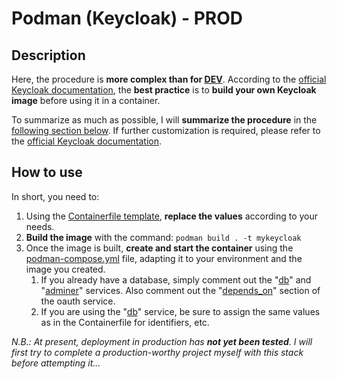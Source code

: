 # Podman (Keycloak) - PROD

## Description

Here, the procedure is **more complex than for [DEV](../dev)**.
According to the [official Keycloak documentation](https://www.keycloak.org/server/containers#_creating_a_customized_and_optimized_container_image), the **best practice** is to **build your own Keycloak image** before using it in a container.

To summarize as much as possible, I will **summarize the procedure** in the [following section below](#how-to-use).
If further customization is required, please refer to the [official Keycloak documentation](https://www.keycloak.org/server/containers#_creating_a_customized_and_optimized_container_image).

## How to use

In short, you need to:

1. Using the [Containerfile template](Containerfile.template), **replace the values** according to your needs.
2. **Build the image** with the command: `podman build . -t mykeycloak`
3. Once the image is built, **create and start the container** using the [podman-compose.yml](podman-compose.yml) file, adapting it to your environment and the image you created.
   1. If you already have a database, simply comment out the "[db](podman-compose.yml#L16)" and "[adminer](podman-compose.yml#L24)" services. Also comment out the "[depends_on](podman-compose.yml#L7)" section of the oauth service.
   2. If you are using the "[db](podman-compose.yml#L16)" service, be sure to assign the same values as in the Containerfile for identifiers, etc.

*N.B.: At present, deployment in production has **not yet been tested**. I will first try to complete a production-worthy project myself with this stack before attempting it...*
